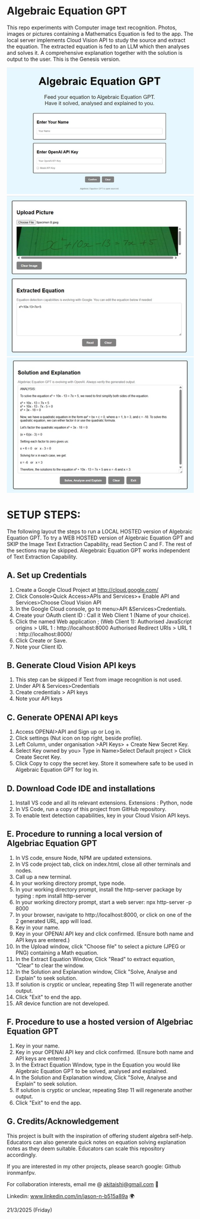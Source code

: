 # Algebraic Equation GPT

This repo experiments with Computer image text recognition.
Photos, images or pictures containing a Mathematics Equation is fed to the app.
The local server implements Cloud Vision API to study the source and extract the equation.
The extracted equation is fed to an LLM which then analyses and solves it.
A comprehensive explanation together with the solution is output to the user.
This is the Genesis version.

<img src= "https://github.com/ironmanfpv/Algebraic-Equation-GPT/blob/main/img/img 0.jpg">
<img src="https://github.com/ironmanfpv/Algebraic-Equation-GPT/blob/main/img/img 1.jpg">
<img src="https://github.com/ironmanfpv/Algebraic-Equation-GPT/blob/main/img/img 2.jpg">

# SETUP STEPS: # 
The following layout the steps to run a LOCAL HOSTED version of Algebraic Equation GPT.
To try a WEB HOSTED version of Algebraic Equation GPT and SKIP the Image Text Extraction Capability, read Section C and F. 
The rest of the sections may be skipped.
Alegebraic Equation GPT works independent of Text Extraction Capability.

## A. Set up Credentials ##

1.  Create a Google Cloud Project at http://cloud.google.com/
2.  Click Console>Quick Access>APIs and Services>+ Enable API and Services>Choose Cloud Vision API
3.  In the Google Cloud console, go to menu\>API &Services\>Credentials.
4.  Create your OAuth client ID : 
        Call it Web Client 1 (Name of your choice).
5.  Click the named Web application ; (Web Client 1):
        Authorised  JavaScript origins \> URL 1 : http://localhost:8000 
        Authorised  Redirect URIs \> URL 1 : http://localhost:8000/
6.  Click Create or Save.
7.  Note your Client ID.

## B. Generate Cloud Vision API keys ##

1.  This step can be skipped if Text from image recognition is not used.
2.  Under API & Services\>Credentials
3.  Create credentials \> API keys
4.  Note your API keys

## C. Generate OPENAI API keys ##

1.  Access OPENAI>API and Sign up or Log in.
2.  Click settings (Nut icon on top right, beside profile).
3.  Left Column, under organisation >API Keys> + Create New Secret Key.
4.  Select Key owned by you> Type in Name>Select Default project > Click Create Secret Key.
5.  Click Copy to copy the secret key. Store it somewhere safe to be used in Algebraic Equation GPT for log in.

## D. Download Code IDE and installations  ##

1.  Install VS code and all its relevant extensions. Extensions : Python, node
2.  In VS Code, run a copy of this project from GitHub repository.
3.  To enable text detection capabilities, key in your Cloud Vision API keys.

## E. Procedure to running a local version of Algebriac Equation GPT ##

1.  In VS code, ensure Node, NPM are updated extensions.
2.  In VS code project tab, click on index.html, close all other terminals and nodes.
2.  Call up a new terminal.
3.  In your working directory prompt, type node.
4.  In your working directory prompt, install the http-server package by typing : npm install http-server
5.  In your working directory prompt, start a web server: npx http-server -p 8000
6.  In your browser, navigate to http://localhost:8000, or click on one of the 2 generated URL, app will load.
7.  Key in your name.
8.  Key in your OPENAI API key and click confirmed. (Ensure both name and API keys are entered.)
9.  In the Upload window, click "Choose file" to select a picture (JPEG or PNG) containing a Math equation.
10. In the Extract Equation Window, Click "Read" to extract equation, "Clear" to clear the window. 
11. In the Solution and Explanation window, Click "Solve, Analyse and Explain" to seek solution.
12. If solution is cryptic or unclear, repeating Step 11 will regenerate another output.
13. Click "Exit" to end the app.
14. AR device function are not developed.

## F. Procedure to use a hosted version of Algebriac Equation GPT ##

1.  Key in your name.
2.  Key in your OPENAI API key and click confirmed. (Ensure both name and API keys are entered.)
3.  In the Extract Equation Window, type in the Equation you would like Algebraic Equation GPT to be solved, analysed and explained.
4.  In the Solution and Explanation window, Click "Solve, Analyse and Explain" to seek solution.
5.  If solution is cryptic or unclear, repeating Step 11 will regenerate another output.
6.  Click "Exit" to end the app.

## G. Credits/Acknowledgement ##

This project is built with the inspiration of offering student algebra self-help.
Educators can also generate quick notes on equation solving explanation notes as they deem suitable. 
Educators can scale this repository accordingly.

If you are interested in my other projects, please search google: Github ironmanfpv. 

For collaboration interests, email me @ akitaishi@gmail.com 👋

Linkedin: www.linkedin.com/in/jason-n-b515a89a  🌍

21/3/2025 (Friday)
